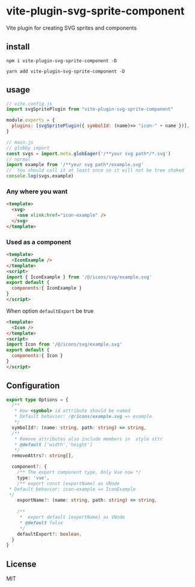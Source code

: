 # vite-plugin-svg-sprite-component
Vite plugin for creating SVG sprites and components
## install
`npm i vite-plugin-svg-sprite-component -D`

`yarn add vite-plugin-svg-sprite-component -D`

## usage
```js
// vite.config.js
import svgSpritePlugin from "vite-plugin-svg-sprite-component"

module.exports = {
  plugins: [svgSpritePlugin({ symbolId: (name)=> "icon-" + name })],
}
```
```js
// main.js
// globby import
const svgs = import.meta.globEager('/**your svg path*/*.svg')
// normal
import example from '/**your svg path*/example.svg'
//  You should call it at least once so it will not be tree shaked
console.log(svgs,example)
```
### Any where you want
```html
<template>
  <svg>
    <use xlink:href="icon-example" />
  </svg>
</template>

```

### Used as a component
```html
<template>
  <IconExample />
</template>
<script>
import { IconExample } from '/@/icons/svg/example.svg'
export default {
  components:{ IconExample }
}
</script>
```
When option `defaultExport` be true
```html
<template>
  <Icon />
</template>
<script>
import Icon from '/@/icons/svg/example.svg'
export default {
  components:{ Icon }
}
</script>
```

## Configuration
```ts
export type Options = {
  /**
   * How <symbol> id attribute should be named
   * Default behavior: /@/icons/example.svg => example
   */
  symbolId?: (name: string, path: string) => string,
  /**
   * Remove attributes also include members in  style sttr
   * @default ['width','height']
   */
  removeAttrs?: string[],

  component?: {
    /** The export component type, Only Vue now */
    type: 'vue',
    /** export const [exportName] as VNode
 * Default behavior: icon-example => IconExample
 */
    exportName?: (name: string, path: string) => string,
    
    /**
     *  export default [exportName] as VNode
     * @default false
     */
    defaultExport?: boolean,
  }
}

```
## License
MIT


